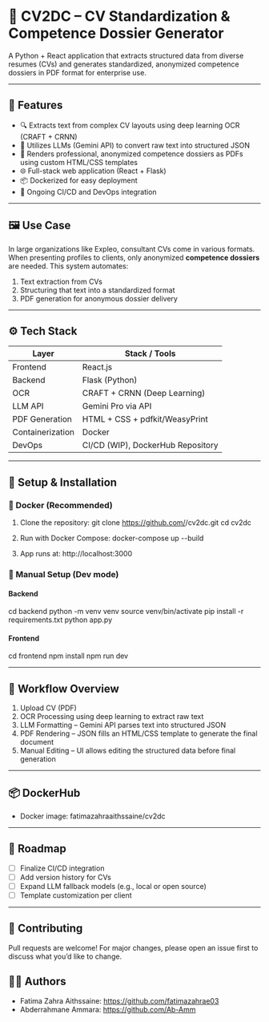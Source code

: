 # 📄 CV2DC – CV Standardization & Competence Dossier Generator

A Python + React application that extracts structured data from diverse resumes (CVs) and generates standardized, anonymized competence dossiers in PDF format for enterprise use.

---

## 🚀 Features

- 🔍 Extracts text from complex CV layouts using deep learning OCR (CRAFT + CRNN)
- 🧠 Utilizes LLMs (Gemini API) to convert raw text into structured JSON
- 🧾 Renders professional, anonymized competence dossiers as PDFs using custom HTML/CSS templates
- 🌐 Full-stack web application (React + Flask)
- 📦 Dockerized for easy deployment
- 🔁 Ongoing CI/CD and DevOps integration

---

## 🖼️ Use Case

In large organizations like Expleo, consultant CVs come in various formats. When presenting profiles to clients, only anonymized **competence dossiers** are needed. This system automates:
1. Text extraction from CVs
2. Structuring that text into a standardized format
3. PDF generation for anonymous dossier delivery

---

## ⚙️ Tech Stack

| Layer         | Stack / Tools                    |
|---------------|----------------------------------|
| Frontend      | React.js                         |
| Backend       | Flask (Python)                   |
| OCR           | CRAFT + CRNN (Deep Learning)     |
| LLM API       | Gemini Pro via API               |
| PDF Generation| HTML + CSS + pdfkit/WeasyPrint   |
| Containerization | Docker                        |
| DevOps        | CI/CD (WIP), DockerHub Repository |

---


## 🔧 Setup & Installation

### 🐳 Docker (Recommended)

1. Clone the repository:
   git clone https://github.com/<your-org>/cv2dc.git
   cd cv2dc

2. Run with Docker Compose:
   docker-compose up --build

3. App runs at: http://localhost:3000

### 🧪 Manual Setup (Dev mode)

#### Backend
cd backend
python -m venv venv
source venv/bin/activate
pip install -r requirements.txt
python app.py

#### Frontend
cd frontend
npm install
npm run dev

---

## 🔁 Workflow Overview

1. Upload CV (PDF)
2. OCR Processing using deep learning to extract raw text
3. LLM Formatting – Gemini API parses text into structured JSON
4. PDF Rendering – JSON fills an HTML/CSS template to generate the final document
5. Manual Editing – UI allows editing the structured data before final generation

---

## 📦 DockerHub

- Docker image: fatimazahraaithssaine/cv2dc

---

## 📅 Roadmap

- [ ] Finalize CI/CD integration
- [ ] Add version history for CVs
- [ ] Expand LLM fallback models (e.g., local or open source)
- [ ] Template customization per client

---

## 🤝 Contributing

Pull requests are welcome! For major changes, please open an issue first to discuss what you’d like to change.


## 🙋‍♀️ Authors

- Fatima Zahra Aithssaine: https://github.com/fatimazahrae03
- Abderrahmane Ammara: https://github.com/Ab-Amm





